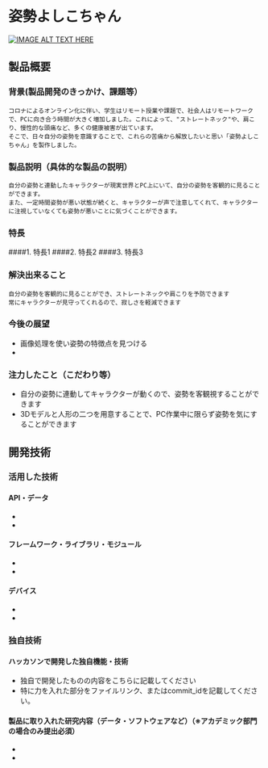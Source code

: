 # 姿勢よしこちゃん

[![IMAGE ALT TEXT HERE](https://jphacks.com/wp-content/uploads/2021/07/JPHACKS2021_ogp.jpg)](https://www.youtube.com/watch?v=LUPQFB4QyVo)

## 製品概要
### 背景(製品開発のきっかけ、課題等）
    コロナによるオンライン化に伴い、学生はリモート授業や課題で、社会人はリモートワークで、PCに向き合う時間が大きく増加しました。これによって、"ストレートネック"や、肩こり、慢性的な頭痛など、多くの健康被害が出ています。
    そこで、日々自分の姿勢を意識することで、これらの苦痛から解放したいと思い「姿勢よしこちゃん」を製作しました。
### 製品説明（具体的な製品の説明）
    自分の姿勢と連動したキャラクターが現実世界とPC上にいて、自分の姿勢を客観的に見ることができます。
    また、一定時間姿勢が悪い状態が続くと、キャラクターが声で注意してくれて、キャラクターに注視していなくても姿勢が悪いことに気づくことができます。
### 特長
####1. 特長1
####2. 特長2
####3. 特長3

### 解決出来ること
    自分の姿勢を客観的に見ることができ、ストレートネックや肩こりを予防できます
    常にキャラクターが見守ってくれるので、寂しさを軽減できます
### 今後の展望
* 画像処理を使い姿勢の特徴点を見つける
* 
### 注力したこと（こだわり等）
* 自分の姿勢に連動してキャラクターが動くので、姿勢を客観視することができます
* 3Dモデルと人形の二つを用意することで、PC作業中に限らず姿勢を気にすることができます

## 開発技術
### 活用した技術
#### API・データ
* 
* 

#### フレームワーク・ライブラリ・モジュール
* 
* 

#### デバイス
* 
* 

### 独自技術
#### ハッカソンで開発した独自機能・技術
* 独自で開発したものの内容をこちらに記載してください
* 特に力を入れた部分をファイルリンク、またはcommit_idを記載してください。

#### 製品に取り入れた研究内容（データ・ソフトウェアなど）（※アカデミック部門の場合のみ提出必須）
* 
* 
